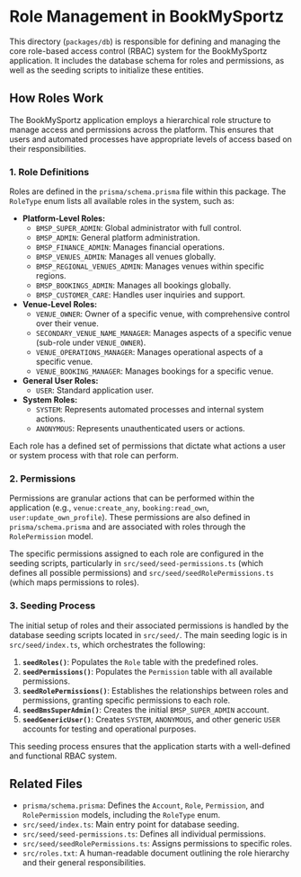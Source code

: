 # Role Management in BookMySportz

This directory (`packages/db`) is responsible for defining and managing the core role-based access control (RBAC) system for the BookMySportz application. It includes the database schema for roles and permissions, as well as the seeding scripts to initialize these entities.

## How Roles Work

The BookMySportz application employs a hierarchical role structure to manage access and permissions across the platform. This ensures that users and automated processes have appropriate levels of access based on their responsibilities.

### 1. Role Definitions

Roles are defined in the `prisma/schema.prisma` file within this package. The `RoleType` enum lists all available roles in the system, such as:

*   **Platform-Level Roles:**
    *   `BMSP_SUPER_ADMIN`: Global administrator with full control.
    *   `BMSP_ADMIN`: General platform administration.
    *   `BMSP_FINANCE_ADMIN`: Manages financial operations.
    *   `BMSP_VENUES_ADMIN`: Manages all venues globally.
    *   `BMSP_REGIONAL_VENUES_ADMIN`: Manages venues within specific regions.
    *   `BMSP_BOOKINGS_ADMIN`: Manages all bookings globally.
    *   `BMSP_CUSTOMER_CARE`: Handles user inquiries and support.
*   **Venue-Level Roles:**
    *   `VENUE_OWNER`: Owner of a specific venue, with comprehensive control over their venue.
    *   `SECONDARY_VENUE_NAME_MANAGER`: Manages aspects of a specific venue (sub-role under `VENUE_OWNER`).
    *   `VENUE_OPERATIONS_MANAGER`: Manages operational aspects of a specific venue.
    *   `VENUE_BOOKING_MANAGER`: Manages bookings for a specific venue.
*   **General User Roles:**
    *   `USER`: Standard application user.
*   **System Roles:**
    *   `SYSTEM`: Represents automated processes and internal system actions.
    *   `ANONYMOUS`: Represents unauthenticated users or actions.

Each role has a defined set of permissions that dictate what actions a user or system process with that role can perform.

### 2. Permissions

Permissions are granular actions that can be performed within the application (e.g., `venue:create_any`, `booking:read_own`, `user:update_own_profile`). These permissions are also defined in `prisma/schema.prisma` and are associated with roles through the `RolePermission` model.

The specific permissions assigned to each role are configured in the seeding scripts, particularly in `src/seed/seed-permissions.ts` (which defines all possible permissions) and `src/seed/seedRolePermissions.ts` (which maps permissions to roles).

### 3. Seeding Process

The initial setup of roles and their associated permissions is handled by the database seeding scripts located in `src/seed/`. The main seeding logic is in `src/seed/index.ts`, which orchestrates the following:

1.  **`seedRoles()`**: Populates the `Role` table with the predefined roles.
2.  **`seedPermissions()`**: Populates the `Permission` table with all available permissions.
3.  **`seedRolePermissions()`**: Establishes the relationships between roles and permissions, granting specific permissions to each role.
4.  **`seedBmsSuperAdmin()`**: Creates the initial `BMSP_SUPER_ADMIN` account.
5.  **`seedGenericUser()`**: Creates `SYSTEM`, `ANONYMOUS`, and other generic `USER` accounts for testing and operational purposes.

This seeding process ensures that the application starts with a well-defined and functional RBAC system.

## Related Files

*   `prisma/schema.prisma`: Defines the `Account`, `Role`, `Permission`, and `RolePermission` models, including the `RoleType` enum.
*   `src/seed/index.ts`: Main entry point for database seeding.
*   `src/seed/seed-permissions.ts`: Defines all individual permissions.
*   `src/seed/seedRolePermissions.ts`: Assigns permissions to specific roles.
*   `src/roles.txt`: A human-readable document outlining the role hierarchy and their general responsibilities.

